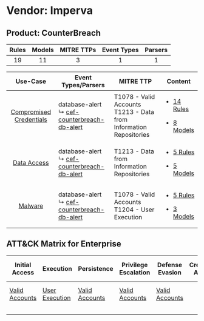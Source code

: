 Vendor: Imperva
===============
Product: CounterBreach
----------------------
| Rules | Models | MITRE TTPs | Event Types | Parsers |
|:-----:|:------:|:----------:|:-----------:|:-------:|
|  19   |   11   |     3      |      1      |    1    |

|                                  Use-Case                                  | Event Types/Parsers                                                                                         | MITRE TTP                                                                | Content                                                                                                                   |
|:--------------------------------------------------------------------------:| ----------------------------------------------------------------------------------------------------------- | ------------------------------------------------------------------------ | ------------------------------------------------------------------------------------------------------------------------- |
| [Compromised Credentials](../../../UseCases/uc_compromised_credentials.md) |  database-alert<br> ↳ [cef-counterbreach-db-alert](Parsers/parserContent_cef-counterbreach-db-alert.md)<br> | T1078 - Valid Accounts<br>T1213 - Data from Information Repositories<br> | [<ul><li>14 Rules</li></ul><ul><li>8 Models</li></ul>](Rules_Models/r_m_imperva_counterbreach_Compromised_Credentials.md) |
|             [Data Access](../../../UseCases/uc_data_access.md)             |  database-alert<br> ↳ [cef-counterbreach-db-alert](Parsers/parserContent_cef-counterbreach-db-alert.md)<br> | T1213 - Data from Information Repositories<br>                           | [<ul><li>5 Rules</li></ul><ul><li>5 Models</li></ul>](Rules_Models/r_m_imperva_counterbreach_Data_Access.md)              |
|                 [Malware](../../../UseCases/uc_malware.md)                 |  database-alert<br> ↳ [cef-counterbreach-db-alert](Parsers/parserContent_cef-counterbreach-db-alert.md)<br> | T1078 - Valid Accounts<br>T1204 - User Execution<br>                     | [<ul><li>5 Rules</li></ul><ul><li>3 Models</li></ul>](Rules_Models/r_m_imperva_counterbreach_Malware.md)                  |

ATT&CK Matrix for Enterprise
----------------------------
| Initial Access                                                      | Execution                                                           | Persistence                                                         | Privilege Escalation                                                | Defense Evasion                                                     | Credential Access | Discovery | Lateral Movement | Collection                                                                              | Command and Control | Exfiltration | Impact |
| ------------------------------------------------------------------- | ------------------------------------------------------------------- | ------------------------------------------------------------------- | ------------------------------------------------------------------- | ------------------------------------------------------------------- | ----------------- | --------- | ---------------- | --------------------------------------------------------------------------------------- | ------------------- | ------------ | ------ |
| [Valid Accounts](https://attack.mitre.org/techniques/T1078)<br><br> | [User Execution](https://attack.mitre.org/techniques/T1204)<br><br> | [Valid Accounts](https://attack.mitre.org/techniques/T1078)<br><br> | [Valid Accounts](https://attack.mitre.org/techniques/T1078)<br><br> | [Valid Accounts](https://attack.mitre.org/techniques/T1078)<br><br> |                   |           |                  | [Data from Information Repositories](https://attack.mitre.org/techniques/T1213)<br><br> |                     |              |        |